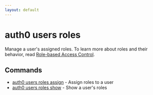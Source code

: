 ```yaml
---
layout: default
---
```

# auth0 users roles

Manage a user's assigned roles. To learn more about roles and their behavior, read [Role-based Access Control](https://auth0.com/docs/manage-users/access-control/rbac).

## Commands

- [auth0 users roles assign](auth0_users_roles_assign.md) - Assign roles to a user
- [auth0 users roles show](auth0_users_roles_show.md) - Show a user's roles

